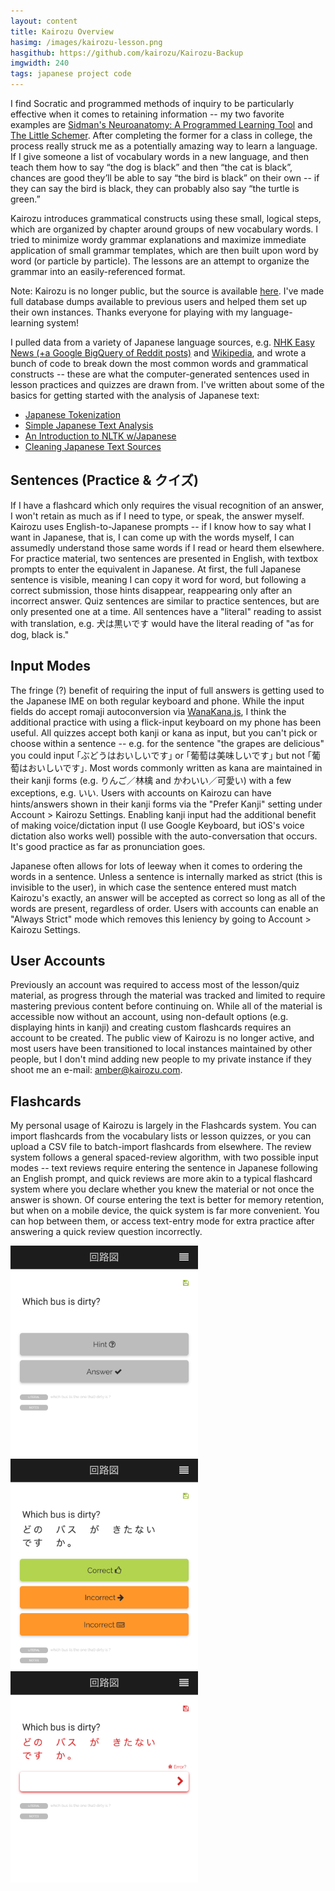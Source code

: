 ```yaml
---
layout: content
title: Kairozu Overview
hasimg: /images/kairozu-lesson.png
hasgithub: https://github.com/kairozu/Kairozu-Backup
imgwidth: 240
tags: japanese project code
---
```

I find Socratic and programmed methods of inquiry to be particularly effective when it comes to retaining information -- my two favorite examples are <a href="https://www.amazon.com/Sidmans-Neuroanatomy-Programmed-Learning-Lippincott/dp/0781765684/">Sidman's Neuroanatomy: A Programmed Learning Tool</a> and <a href="https://www.amazon.com/Little-Schemer-Daniel-P-Friedman/dp/0262560992/">The Little Schemer</a>. After completing the former for a class in college, the process really struck me as a potentially amazing way to learn a language. If I give someone a list of vocabulary words in a new language, and then teach them how to say “the dog is black” and then “the cat is black”, chances are good they’ll be able to say “the bird is black” on their own -- if they can say the bird is black, they can probably also say “the turtle is green.”

Kairozu introduces grammatical constructs using these small, logical steps, which are organized by chapter around groups of new vocabulary words. I tried to minimize wordy grammar explanations and maximize immediate application of small grammar templates, which are then built upon word by word (or particle by particle). The lessons are an attempt to organize the grammar into an easily-referenced format.

<span class="italics">Note: Kairozu is no longer public, but the source is available <a href="https://github.com/kairozu/Kairozu-Backup">here</a>. I've made full database dumps available to previous users and helped them set up their own instances. Thanks everyone for playing with my language-learning system!</span>

<div class="spacerClear"></div>

I pulled data from a variety of Japanese language sources, e.g. <a href="https://kairozu.github.io/updates/nhk-easy-corpus">NHK Easy News (+a Google BigQuery of Reddit posts)</a> and <a href="https://kairozu.github.io/updates/japanese-wiki-corpus">Wikipedia</a>, and wrote a bunch of code to break down the most common words and grammatical constructs -- these are what the computer-generated sentences used in lesson practices and quizzes are drawn from. I've written about some of the basics for getting started with the analysis of Japanese text:
<ul>
<li><a href="https://kairozu.github.io/updates/japanese-tokenization">Japanese Tokenization</a></li>
<li><a href="https://kairozu.github.io/updates/simple-jp-text-analysis">Simple Japanese Text Analysis</a></li>
<li><a href="https://kairozu.github.io/updates/nltk-introduction">An Introduction to NLTK w/Japanese</a></li>
<li><a href="https://kairozu.github.io/updates/cleaning-jp-text">Cleaning Japanese Text Sources</a></li>
</ul>

## Sentences (Practice & クイズ)
If I have a flashcard which only requires the visual recognition of an answer, I won't retain as much as if I need to type, or speak, the answer myself. Kairozu uses English-to-Japanese prompts -- if I know how to say what I want in Japanese, that is, I can come up with the words myself, I can assumedly understand those same words if I read or heard them elsewhere. For practice material, two sentences are presented in English, with textbox prompts to enter the equivalent in Japanese. At first, the full Japanese sentence is visible, meaning I can copy it word for word, but following a correct submission, those hints disappear, reappearing only after an incorrect answer. Quiz sentences are similar to practice sentences, but are only presented one at a time. All sentences have a "literal" reading to assist with translation, e.g. 犬は黒いです would have the literal reading of "as for dog, black is."

## Input Modes
The fringe (?) benefit of requiring the input of full answers is getting used to the Japanese IME on both regular keyboard and phone. While the input fields do accept romaji autoconversion via <a href="https://wanakana.com/">WanaKana.js</a>, I think the additional practice with using a flick-input keyboard on my phone has been useful. All quizzes accept both kanji or kana as input, but you can't pick or choose within a sentence -- e.g. for the sentence "the grapes are delicious" you could input ｢ぶどうはおいしいです｣ or ｢葡萄は美味しいです｣ but not ｢葡萄はおいしいです｣. Most words commonly written as kana are maintained in their kanji forms (e.g. りんご／林檎 and かわいい／可愛い) with a few exceptions, e.g. いい. Users with accounts on Kairozu can have hints/answers shown in their kanji forms via the "Prefer Kanji" setting under Account > Kairozu Settings. Enabling kanji input had the additional benefit of making voice/dictation input (I use Google Keyboard, but iOS's voice dictation also works well) possible with the auto-conversation that occurs. It's good practice as far as pronunciation goes.

Japanese often allows for lots of leeway when it comes to ordering the words in a sentence. Unless a sentence is internally marked as strict (this is invisible to the user), in which case the sentence entered must match Kairozu's exactly, an answer will be accepted as correct so long as all of the words are present, regardless of order. Users with accounts can enable an "Always Strict" mode which removes this leniency by going to Account > Kairozu Settings.

## User Accounts
Previously an account was required to access most of the lesson/quiz material, as progress through the material was tracked and limited to require mastering previous content before continuing on. While all of the material is accessible now without an account, using non-default options (e.g. displaying hints in kanji) and creating custom flashcards requires an account to be created. The public view of Kairozu is no longer active, and most users have been transitioned to local instances maintained by other people, but I don't mind adding new people to my private instance if they shoot me an e-mail: amber@kairozu.com.

## Flashcards
My personal usage of Kairozu is largely in the Flashcards system. You can import flashcards from the vocabulary lists or lesson quizzes, or you can upload a CSV file to batch-import flashcards from elsewhere. The review system follows a general spaced-review algorithm, with two possible input modes -- text reviews require entering the sentence in Japanese following an English prompt, and quick reviews are more akin to a typical flashcard system where you declare whether you knew the material or not once the answer is shown. Of course entering the text is better for memory retention, but when on a mobile device, the quick system is far more convenient. You can hop between them, or access text-entry mode for extra practice after answering a quick review question incorrectly.

<div class="flexBox">
	<a href="/images/flashcard-quick.png"><img width="300" src="/images/flashcard-quick.png" alt="flashcard quick prompt" /></a>
	<a href="/images/flashcard-quick-ans.png"><img width="300" src="/images/flashcard-quick-ans.png" alt="flashcard quick answer" /></a>
    <a href="/images/flashcard-quick-text.png"><img width="300" src="/images/flashcard-quick-text.png" alt="flashcard text mode" /></a>
</div>